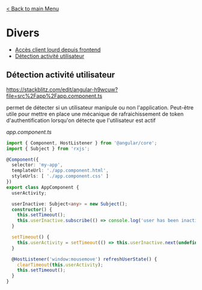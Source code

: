 [< Back to main Menu](https://github.com/gsoulie/angular-resources/blob/master/ng-sheet.md)    

# Divers

* [Accès client lourd depuis frontend](https://www.synolia.com/synolab/back-office/lancer-client-lourd-lien-uri-scheme/)          
* [Détection activité utilisateur](détection-activité-utilisateur)      

## Détection activité utilisateur

https://stackblitz.com/edit/angular-h9wcuw?file=src%2Fapp%2Fapp.component.ts

permet de détecter si un utilisateur manipule ou non l'application. Peut-être utile pour mettre en place une mécanique de rafraichissement de token d'authentification lorsqu'on détecte que l'utilisateur est actif

*app.component.ts*

````typescript
import { Component, HostListener } from '@angular/core';
import { Subject } from 'rxjs';

@Component({
  selector: 'my-app',
  templateUrl: './app.component.html',
  styleUrls: [ './app.component.css' ]
})
export class AppComponent {
  userActivity;

  userInactive: Subject<any> = new Subject();
  constructor() {
    this.setTimeout();
    this.userInactive.subscribe(() => console.log('user has been inactive for 3s'));
  }

  setTimeout() {
    this.userActivity = setTimeout(() => this.userInactive.next(undefined), 3000);
  }

  @HostListener('window:mousemove') refreshUserState() {
    clearTimeout(this.userActivity);
    this.setTimeout();
  }
}

````
